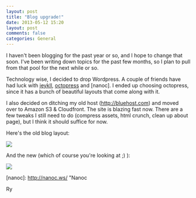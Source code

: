```yaml
---
layout: post
title: "Blog upgrade!"
date: 2013-05-12 15:20
layout: post
comments: false
categories: General
---
```


I haven't been blogging for the past year or so, and I hope to change that soon.
I've been writing down topics for the past few months, so I plan to pull from that pool for the next while or so.

Technology wise, I decided to drop Wordpress. A couple of friends have had luck with [jeykll],
 [octopress] and [nanoc]. I ended up choosing octopress, since it has a bunch of beautiful layouts that come along with it.

I also decided on ditching my old host (http://bluehost.com) and moved over to Amazon S3 & Cloudfront. The site is blazing fast now.
There are a few tweaks I still need to do (compress assets, html crunch, clean up about page), but I think it should suffice for now.

Here's the old blog layout: 

![][old layout]

And the new (which of course you're looking at ;) ):

![][new layout]

[jeykll]: https://github.com/mojombo/jekyll  "Jeykll"
[octopress]: http://octopress.org/  "Octopress"
[nanoc]: http://nanoc.ws/ "Nanoc

[old layout]: /images/posts/old_layout.png
[new layout]: /images/posts/new_layout.png

Ry